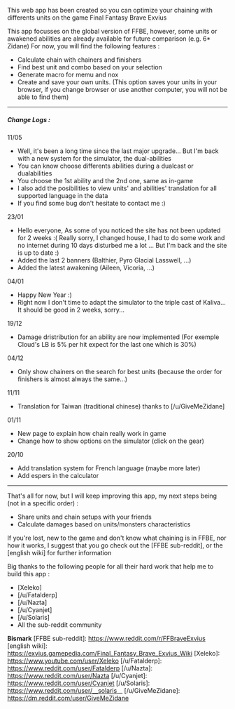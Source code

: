 This web app has been created so you can optimize your chaining with differents units on the game Final Fantasy Brave Exvius

This app focusses on the global version of FFBE, however, some units or awakened abilities are already available for future comparison (e.g. 6* Zidane)
For now, you will find the following features :
 - Calculate chain with chainers and finishers
 - Find best unit and combo based on your selection
 - Generate macro for memu and nox
 - Create and save your own units. (This option saves your units in your browser, if you change browser or use another computer, you will not be able to find them)

---

##### Change Logs :

11/05
- Well, it's been a long time since the last major upgrade... But I'm back with a new system for the simulator, the dual-abilities
- You can know choose differents abilities during a dualcast or dualabilities
- You choose the 1st ability and the 2nd one, same as in-game
- I also add the posibilities to view units' and abilities' translation for all supported language in the data
- If you find some bug don't hesitate to contact me :)

23/01
 - Hello everyone, As some of you noticed the site has not been updated for 2 weeks :( Really sorry, I changed house, I had to do some work and no internet during 10 days disturbed me a lot ... But I'm back and the site is up to date :)
 - Added the last 2 banners (Balthier, Pyro Glacial Lasswell, ...)
 - Added the latest awakening (Aileen, Vicoria, ...)

04/01
 - Happy New Year :)
 - Right now I don't time to adapt the simulator to the triple cast of Kaliva... It should be good in 2 weeks, sorry...

19/12
 - Damage dristribution for an ability are now implemented (For exemple Cloud's LB is 5% per hit expect for the last one which is 30%)

04/12
 - Only show chainers on the search for best units (because the order for finishers is almost always the same...)

11/11
 - Translation for Taiwan (traditional chinese) thanks to [/u/GiveMeZidane]

01/11
 - New page to explain how chain really work in game
 - Change how to show options on the simulator (click on the gear)

20/10
 - Add translation system for French language (maybe more later)
 - Add espers in the calculator

---

That's all for now, but I will keep improving this app, my next steps being (not in a specific order) :
 - Share units and chain setups with your friends
 - Calculate damages based on units/monsters characteristics

If you're lost, new to the game and don't know what chaining is in FFBE, nor how it works, I suggest that you go check out the [FFBE sub-reddit], or the [english wiki] for further information

Big thanks to the following people for all their hard work that help me to build this app :
 - [Xeleko]
 - [/u/Fatalderp]
 - [/u/Nazta]
 - [/u/Cyanjet]
 - [/u/Solaris]
 - All the sub-reddit community

**Bismark**
[FFBE sub-reddit]: https://www.reddit.com/r/FFBraveExvius
[english wiki]: https://exvius.gamepedia.com/Final_Fantasy_Brave_Exvius_Wiki
[Xeleko]: https://www.youtube.com/user/Xeleko
[/u/Fatalderp]: https://www.reddit.com/user/Fatalderp
[/u/Nazta]: https://www.reddit.com/user/Nazta
[/u/Cyanjet]: https://www.reddit.com/user/Cyanjet
[/u/Solaris]: https://www.reddit.com/user/__solaris__
[/u/GiveMeZidane]: https://dm.reddit.com/user/GiveMeZidane

